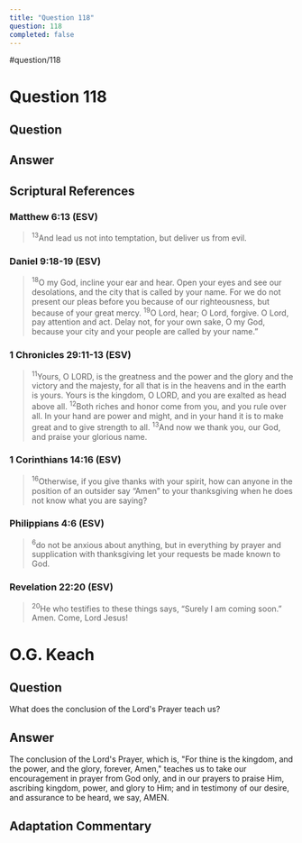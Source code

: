 ```yaml
---
title: "Question 118"
question: 118
completed: false
---
```

#question/118
# Question 118

## Question


## Answer


## Scriptural References
### Matthew 6:13 (ESV)
> <sup>13</sup>And lead us not into temptation, but deliver us from evil.

### Daniel 9:18-19 (ESV)
> <sup>18</sup>O my God, incline your ear and hear. Open your eyes and see our desolations, and the city that is called by your name. For we do not present our pleas before you because of our righteousness, but because of your great mercy.
> <sup>19</sup>O Lord, hear; O Lord, forgive. O Lord, pay attention and act. Delay not, for your own sake, O my God, because your city and your people are called by your name.”

### 1 Chronicles 29:11-13 (ESV)
> <sup>11</sup>Yours, O LORD, is the greatness and the power and the glory and the victory and the majesty, for all that is in the heavens and in the earth is yours. Yours is the kingdom, O LORD, and you are exalted as head above all.
> <sup>12</sup>Both riches and honor come from you, and you rule over all. In your hand are power and might, and in your hand it is to make great and to give strength to all.
> <sup>13</sup>And now we thank you, our God, and praise your glorious name.

### 1 Corinthians 14:16 (ESV)
> <sup>16</sup>Otherwise, if you give thanks with your spirit, how can anyone in the position of an outsider say “Amen” to your thanksgiving when he does not know what you are saying?

### Philippians 4:6 (ESV)
> <sup>6</sup>do not be anxious about anything, but in everything by prayer and supplication with thanksgiving let your requests be made known to God.

### Revelation 22:20 (ESV)
> <sup>20</sup>He who testifies to these things says, “Surely I am coming soon.” Amen. Come, Lord Jesus!

# O.G. Keach
## Question
What does the conclusion of the Lord's Prayer teach us?

## Answer
The conclusion of the Lord's Prayer, which is, "For thine is the kingdom, and the power, and the glory, forever, Amen," teaches us to take our encouragement in prayer from God only, and in our prayers to praise Him, ascribing kingdom, power, and glory to Him; and in testimony of our desire, and assurance to be heard, we say, AMEN.

## Adaptation Commentary
